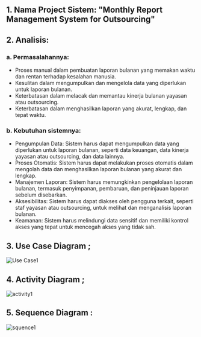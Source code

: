 ## 1. Nama Project Sistem: "Monthly Report Management System for Outsourcing"

## 2. Analisis:

### a. Permasalahannya:
   
- Proses manual dalam pembuatan laporan bulanan yang memakan waktu dan rentan terhadap kesalahan manusia.
- Kesulitan dalam mengumpulkan dan mengelola data yang diperlukan untuk laporan bulanan.
- Keterbatasan dalam melacak dan memantau kinerja bulanan yayasan atau outsourcing.
- Keterbatasan dalam menghasilkan laporan yang akurat, lengkap, dan tepat waktu.

### b. Kebutuhan sistemnya:
- Pengumpulan Data: Sistem harus dapat mengumpulkan data yang diperlukan untuk laporan bulanan, seperti data keuangan, data kinerja yayasan atau outsourcing, dan data lainnya.
- Proses Otomatis: Sistem harus dapat melakukan proses otomatis dalam mengolah data dan menghasilkan laporan bulanan yang akurat dan lengkap.
- Manajemen Laporan: Sistem harus memungkinkan pengelolaan laporan bulanan, termasuk penyimpanan, pembaruan, dan peninjauan laporan sebelum disebarkan.
- Aksesibilitas: Sistem harus dapat diakses oleh pengguna terkait, seperti staf yayasan atau outsourcing, untuk melihat dan menganalisis laporan bulanan.
- Keamanan: Sistem harus melindungi data sensitif dan memiliki kontrol akses yang tepat untuk mencegah akses yang tidak sah.

## 3. Use Case Diagram ;

![Use Case1](https://github.com/Agussetiaa/SistemLapbulyayasan/assets/115542822/a0e99b27-0d05-40d8-b02a-22b5d8fb3a79)

## 4. Activity Diagram ;

![activity1](https://github.com/Agussetiaa/SistemLapbulyayasan/assets/115542822/0c923a87-cb76-4788-82f6-dd4708e487ae)

## 5. Sequence Diagram :

![squence1](https://github.com/Agussetiaa/SistemLapbulyayasan/assets/115542822/ec5dc69c-b06f-43a2-a517-4039bd472e3c)
